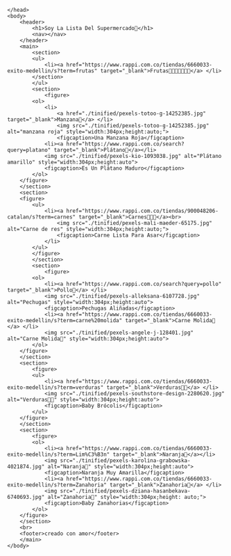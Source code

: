 <!DOCTYPE html>
<htm lang="es">
    <head>
        <meta charset="UTF-8">
        <meta name="viewport" content="width=device-width, initial-scale=1">
        <title>Lista de supermercado</title>
        
    </head>
    <body>
        <header>
            <h1>Soy La Lista Del Supermercado🛒</h1>
            <nav></nav>
        </header>
        <main>
            <section>
            <ul>
                <li><a href="https://www.rappi.com.co/tiendas/6660033-exito-medellin/s?term=frutas" target="_blank">Frutas🍍🍈🍉🍏🍑🍋🍇</a> </li>
            </section>
            </ul>
            <section>
                <figure>
            <ol>
                <li>
                    <a href="./tinified/pexels-totoo-g-14252385.jpg" target="_blank">Manzana🍎</a> </li>
                    <img src="./tinified/pexels-totoo-g-14252385.jpg" alt="manzana roja" style="width:304px;height:auto;">
                    <figcaption>Una Manzana Roja</figcaption>
                <li><a href="https://www.rappi.com.co/search?query=platano" target="_blank">Plátano🍌</a></li> 
                <img src="./tinified/pexels-kio-1093038.jpg" alt="Plátano amarillo" style="width:304px;height:auto">   
                <figcaption>Es Un Plátano Maduro</figcaption>
            </ol>
        </figure>
        </section>
        <section>
        <figure>
            <ul>
                <li><a href="https://www.rappi.com.co/tiendas/900048206-catalan/s?term=carnes" target="_blank">Carnes🥓🍖🥩</a><br>
                    <img src="./tinified/pexels-mali-maeder-65175.jpg" alt="Carne de res" style="width:304px;height:auto;"> 
                    <figcaption>Carne Lista Para Asar</figcaption>
                </li>
            </ul>
            </figure>
            </section>
            <section>
                <figure>
            <ol>
                <li><a href="https://www.rappi.com.co/search?query=pollo" target="_blank">Pollo🐔</a> </li>
                <img src="./tinified/pexels-alleksana-6107728.jpg" alt="Pechugas" style="width:304px;height:auto">
                <figcaption>Pechugas Aliñadas</figcaption>
                <li><a href="https://www.rappi.com.co/tiendas/6660033-exito-medellin/s?term=carne%20molida" target="_blank">Carne Molida🥩</a> </li>
                <img src="./tinified/pexels-angele-j-128401.jpg" alt="Carne Molida🥩" style="width:304px;height:auto">    
            </ol>
        </figure>
        </section>
        <section>
            <figure>
            <ul>
                <li><a href="https://www.rappi.com.co/tiendas/6660033-exito-medellin/s?term=verduras" target="_blank">Verduras💚🥬</a> </li>
                <img src="./tinified/pexels-southstore-design-2280620.jpg" alt="Verduras💚🥬" style="width:304px;height:auto">
                <figcaption>Baby Brócolis</figcaption>
            </ul>
        </figure>
        </section>
        <section>
            <figure>
            <ol>
                <li><a href="https://www.rappi.com.co/tiendas/6660033-exito-medellin/s?term=Lim%C3%B3n" target="_blank">Naranja🍋</a></li>
                <img src="./tinified/pexels-karolina-grabowska-4021874.jpg" alt="Naranja🍋" style="width:304px;height:auto">
                <figcaption>Naranja Muy Amarilla</figcaption>
                <li><a href="https://www.rappi.com.co/tiendas/6660033-exito-medellin/s?term=Zanahoria" target="_blank">Zanahoria🥕</a> </li>
                <img src="./tinified/pexels-dziana-hasanbekava-6740693.jpg" alt="Zanahoria🥕" style="width:304px;height: auto;">    
                <figcaption>Baby Zanahorias</figcaption>
            </ol>
        </figure>
        </section>
        <br>
        <footer>creado con amor</footer>
        </main>
    </body>
</htm>
